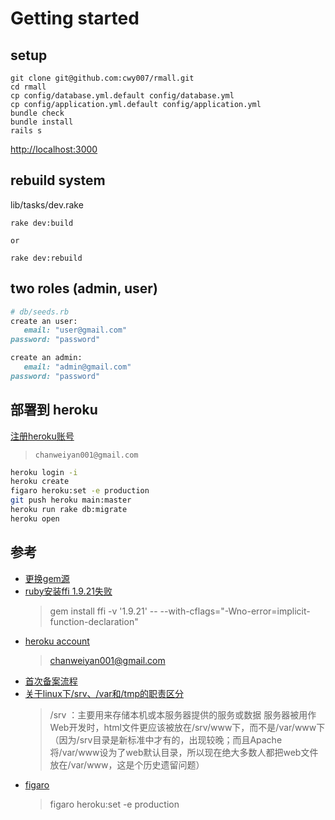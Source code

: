 # Getting started

## setup

```shell
git clone git@github.com:cwy007/rmall.git
cd rmall
cp config/database.yml.default config/database.yml
cp config/application.yml.default config/application.yml
bundle check
bundle install
rails s
```

<http://localhost:3000>

## rebuild system

lib/tasks/dev.rake

```shell
rake dev:build

or

rake dev:rebuild
```

## two roles (admin, user)

```ruby
# db/seeds.rb
create an user:
   email: "user@gmail.com"
password: "password"

create an admin:
   email: "admin@gmail.com"
password: "password"
```

## 部署到 heroku

[注册heroku账号](https://signup.heroku.com/)

>`chanweiyan001@gmail.com`

```bash
heroku login -i
heroku create
figaro heroku:set -e production
git push heroku main:master
heroku run rake db:migrate
heroku open
```

## 参考

* [更换gem源](https://gems.ruby-china.com/)
* [ruby安装ffi 1.9.21失败](https://stackoverflow.com/questions/64098041/cant-install-ffi-v-1-9-18-on-macos-catalina)
  >gem install ffi -v '1.9.21' -- --with-cflags="-Wno-error=implicit-function-declaration"
* [heroku account](https://dashboard.heroku.com/account)
  >chanweiyan001@gmail.com
* [首次备案流程](https://help.aliyun.com/knowledge_detail/36922.html?spm=a2c6h.13066369.0.0.59c32f8ejZ7R16)
* [关于linux下/srv、/var和/tmp的职责区分](https://blog.csdn.net/u012107143/article/details/54972544)
  >/srv ：主要用来存储本机或本服务器提供的服务或数据
  >服务器被用作Web开发时，html文件更应该被放在/srv/www下，而不是/var/www下（因为/srv目录是新标准中才有的，出现较晚；而且Apache将/var/www设为了web默认目录，所以现在绝大多数人都把web文件放在/var/www，这是个历史遗留问题）
* [figaro](https://github.com/laserlemon/figaro)
  >figaro heroku:set -e production
